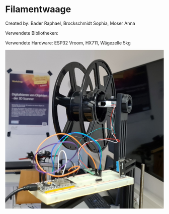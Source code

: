 # Filamentwaage

Created by: Bader Raphael, Brockschmidt Sophia, Moser Anna

Verwendete Bibliotheken:

Verwendete Hardware: ESP32 Vroom, HX711, Wägezelle 5kg

![alt text](https://github.com/raphi2/Filamentwaage/blob/master/Fotos/Foto_1.jpg?raw=true)
